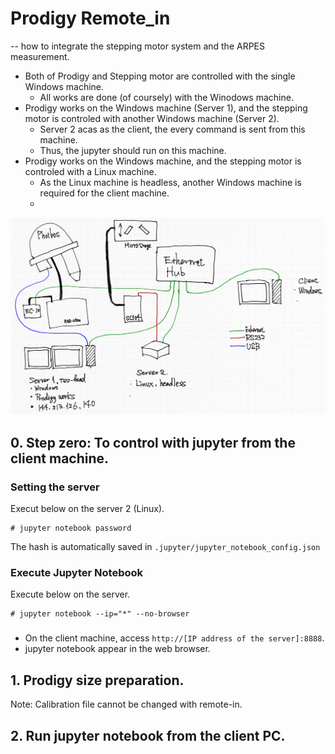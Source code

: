 # Prodigy Remote_in

-- how to integrate the stepping motor system and the ARPES measurement.

- Both of Prodigy and Stepping motor are controlled with the single Windows machine.
  - All works are done (of coursely) with the Winodows machine.
- Prodigy works on the Windows machine (Server 1), and the stepping motor is controled with another Windows machine (Server 2).
  - Server 2 acas as the client, the every command is sent from this machine.
  - Thus, the jupyter should run on this machine.
- Prodigy works on the Windows machine, and the stepping motor is controled with a Linux machine.
  - As the Linux machine is headless, another Windows machine is required for the client machine.
  -

![NetworkConfiguration](./DigramPumpProbeSetup.png)

## 0. Step zero: To control with jupyter from the client machine.

### Setting the server

Execut below on the server 2 (Linux).

```
# jupyter notebook password
```

The hash is automatically saved in `.jupyter/jupyter_notebook_config.json`

### Execute Jupyter Notebook

Execute below on the server.

```
# jupyter notebook --ip="*" --no-browser
```

###

- On the client machine, access `http://[IP address of the server]:8888`.
- jupyter notebook appear in the web browser.

## 1. Prodigy size preparation.

Note: Calibration file cannot be changed with remote-in.

## 2. Run jupyter notebook from the client PC.
